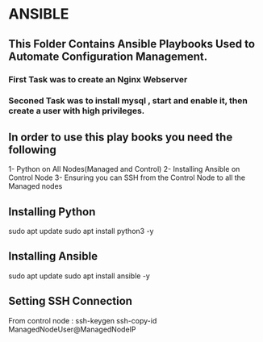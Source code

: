 # ANSIBLE 

## This Folder Contains Ansible Playbooks Used to Automate Configuration Management.
### First Task was to create an Nginx Webserver 
### Seconed Task was to install mysql , start and enable it, then create a user with high privileges.

## In order to use this play books you need the following 

1- Python on All Nodes(Managed and Control)
2- Installing Ansible on Control Node
3- Ensuring you can SSH from the Control Node to all the Managed nodes

## Installing Python
sudo apt update 
sudo apt install python3 -y


## Installing Ansible 

sudo apt update 
sudo apt install ansible -y

## Setting SSH Connection
From control node : 
ssh-keygen
ssh-copy-id     ManagedNodeUser@ManagedNodeIP


